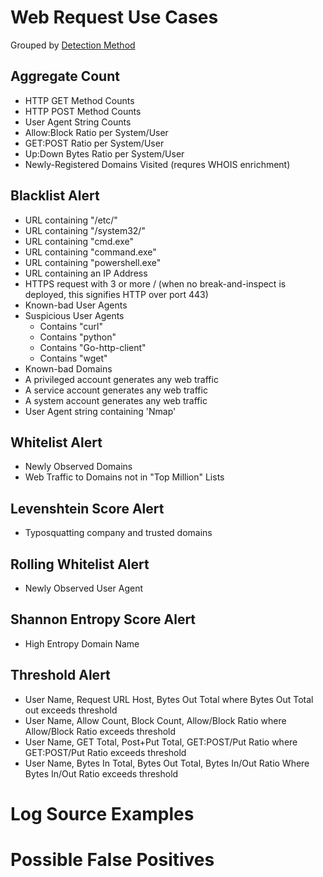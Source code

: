 # Web Request Use Cases


Grouped by [Detection Method](/Detection-Methods.md)


## Aggregate Count
- HTTP GET Method Counts
- HTTP POST Method Counts
- User Agent String Counts
- Allow:Block Ratio per System/User
- GET:POST Ratio per System/User
- Up:Down Bytes Ratio per System/User
- Newly-Registered Domains Visited (requres WHOIS enrichment)


## Blacklist Alert
- URL containing "/etc/"
- URL containing "/system32/"
- URL containing "cmd.exe"
- URL containing "command.exe"
- URL containing "powershell.exe"
- URL containing an IP Address
- HTTPS request with 3 or more / (when no break-and-inspect is deployed, this signifies HTTP over port 443)
- Known-bad User Agents
- Suspicious User Agents
  - Contains "curl"
  - Contains "python"
  - Contains "Go-http-client"
  - Contains "wget"
- Known-bad Domains
- A privileged account generates any web traffic
- A service account generates any web traffic
- A system account generates any web traffic
- User Agent string containing 'Nmap'


## Whitelist Alert
- Newly Observed Domains
- Web Traffic to Domains not in "Top Million" Lists


## Levenshtein Score Alert
- Typosquatting company and trusted domains


## Rolling Whitelist Alert
- Newly Observed User Agent


## Shannon Entropy Score Alert
- High Entropy Domain Name


## Threshold Alert
- User Name, Request URL Host, Bytes Out Total where Bytes Out Total out exceeds threshold
- User Name, Allow Count, Block Count, Allow/Block Ratio where Allow/Block Ratio exceeds threshold
- User Name, GET Total, Post+Put Total, GET:POST/Put Ratio where GET:POST/Put Ratio exceeds threshold
- User Name, Bytes In Total, Bytes Out Total, Bytes In/Out Ratio Where Bytes In/Out Ratio exceeds threshold


# Log Source Examples


# Possible False Positives

